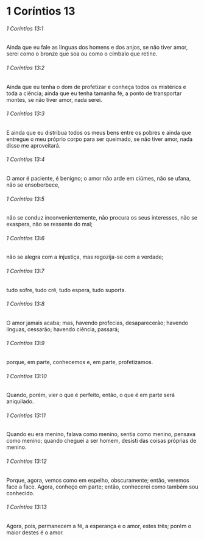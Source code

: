 # 1 Coríntios 13

###### 1 Coríntios 13:1

Ainda que eu fale as línguas dos homens e dos anjos, se não tiver amor, serei como o bronze que soa ou como o címbalo que retine.

###### 1 Coríntios 13:2

Ainda que eu tenha o dom de profetizar e conheça todos os mistérios e toda a ciência; ainda que eu tenha tamanha fé, a ponto de transportar montes, se não tiver amor, nada serei.

###### 1 Coríntios 13:3

E ainda que eu distribua todos os meus bens entre os pobres e ainda que entregue o meu próprio corpo para ser queimado, se não tiver amor, nada disso me aproveitará.

###### 1 Coríntios 13:4

O amor é paciente, é benigno; o amor não arde em ciúmes, não se ufana, não se ensoberbece,

###### 1 Coríntios 13:5

não se conduz inconvenientemente, não procura os seus interesses, não se exaspera, não se ressente do mal;

###### 1 Coríntios 13:6

não se alegra com a injustiça, mas regozija-se com a verdade;

###### 1 Coríntios 13:7

tudo sofre, tudo crê, tudo espera, tudo suporta.

###### 1 Coríntios 13:8

O amor jamais acaba; mas, havendo profecias, desaparecerão; havendo línguas, cessarão; havendo ciência, passará;

###### 1 Coríntios 13:9

porque, em parte, conhecemos e, em parte, profetizamos.

###### 1 Coríntios 13:10

Quando, porém, vier o que é perfeito, então, o que é em parte será aniquilado.

###### 1 Coríntios 13:11

Quando eu era menino, falava como menino, sentia como menino, pensava como menino; quando cheguei a ser homem, desisti das coisas próprias de menino.

###### 1 Coríntios 13:12

Porque, agora, vemos como em espelho, obscuramente; então, veremos face a face. Agora, conheço em parte; então, conhecerei como também sou conhecido.

###### 1 Coríntios 13:13

Agora, pois, permanecem a fé, a esperança e o amor, estes três; porém o maior destes é o amor.

